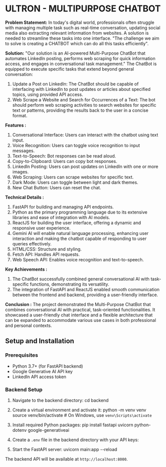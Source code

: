# ULTRON - MULTIPURPOSE CHATBOT

**Problem Statement:**
In today's digital world, professionals often struggle with managing multiple task such as real-time conversation, updating social media also extracting relevant information from websites.  A solution is needed to streamline these tasks into one interface.
"The challenge we aim to solve is creating a CHATBOT which can do all this tasks efficiently".

**Solution:**
"Our solution is an AI-powered Multi-Purpose ChatBot that automates LinkedIn posting, performs web scraping for quick information access, and engages in conversational task management."
 The ChatBot is equipped to execute specific tasks that extend beyond general conversation:
   1.  Update a Post on LinkedIn: The ChatBot should be capable of interfacing with LinkedIn to post updates or articles about specified topics, using provided API        access.
   2.  Web Scrape a Website and Search for Occurrences of a Text: The bot should perform web scraping activities to search websites for specific text or patterns,         providing the results back to the user in a concise format.

**Features :**
  1. Conversational Interface: Users can interact with the chatbot using text input.
  2. Voice Recognition: Users can toggle voice recognition to input messages.
  3. Text-to-Speech: Bot responses can be read aloud.
  4. Copy-to-Clipboard: Users can copy bot responses.
  5. LinkedIn Posting: Users can post updates on LinkedIn with one or more images.
  6. Web Scraping: Users can scrape websites for specific text.
  7. Dark Mode: Users can toggle between light and dark themes.
  8. New Chat Button: Users can reset the chat.

**Technical Details :**
  1. FastAPI for building and managing API endpoints.
  2. Python as the primary programming language due to its extensive libraries and ease of integration with AI models.
  3. ReactJS for building the user interface, offering a dynamic and responsive user experience.
  4. Gemini AI will enable natural language processing, enhancing user interaction and making the chatbot capable of responding to user queries effectively.
  5. HTML/CSS: Structure and styling.
  6. Fetch API: Handles API requests.
  7. Web Speech API: Enables voice recognition and text-to-speech.

**Key Achievements :**
  1. The ChatBot successfully combined general conversational AI with task-specific functions, demonstrating its versatility.
  2. The integration of FastAPI and ReactJS enabled smooth communication between the frontend and backend, providing a user-friendly interface.

**Conclusion :**
The project demonstrated the Multi-Purpose ChatBot that combines conversational AI with practical, task-oriented functionalities. It showcased a user-friendly chat interface and a flexible architecture that can be expanded to accommodate various use cases in both professional and personal contexts.

## Setup and Installation

### Prerequisites
- Python 3.7+ (for FastAPI backend)
- Google Generative AI API key
- LinkedIn API access token

### Backend Setup

1. Navigate to the backend directory:
     cd backend
   
2. Create a virtual environment and activate it:
     python -m venv venv
     source venv/bin/activate  # On Windows, use `venv\Scripts\activate`

3. Install required Python packages:
     pip install fastapi uvicorn python-dotenv google-generativeai

5. Create a `.env` file in the backend directory with your API keys:
   
   
6. Start the FastAPI server:
     uvicorn main:app --reload

The backend API will be available at `http://localhost:8000`.
